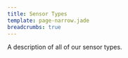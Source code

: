 ```yaml
---
title: Sensor Types
template: page-narrow.jade
breadcrumbs: true
---
```


A description of all of our sensor types.
